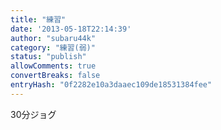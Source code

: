 ```yaml
---
title: "練習"
date: '2013-05-18T22:14:39'
author: "subaru44k"
category: "練習(弱)"
status: "publish"
allowComments: true
convertBreaks: false
entryHash: "0f2282e10a3daaec109de18531384fee"
---
```

30分ジョグ
